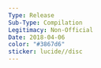 ```yaml
---
Type: Release
Sub-Type: Compilation
Legitimacy: Non-Official
Date: 2018-04-06
color: "#3867d6"
sticker: lucide//disc
---
```

